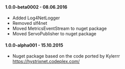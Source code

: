 #### 1.0.0-beta0002 - 08.06.2016
* Added Log4NetLogger
* Removed slf4net
* Moved MetricsEventStream to nuget package
* Moved ServoPublisher to nuget package

#### 1.0.0-alpha001 - 15.10.2015
* Nuget package based on the code ported by Kylerrr https://hystrixnet.codeplex.com/
